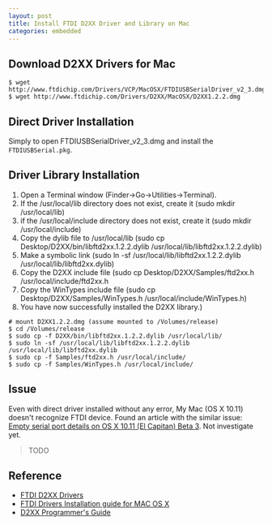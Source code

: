 ```yaml
---
layout: post
title: Install FTDI D2XX Driver and Library on Mac
categories: embedded
---
```


## Download D2XX Drivers for Mac

```
$ wget http://www.ftdichip.com/Drivers/VCP/MacOSX/FTDIUSBSerialDriver_v2_3.dmg
$ wget http://www.ftdichip.com/Drivers/D2XX/MacOSX/D2XX1.2.2.dmg
```

## Direct Driver Installation

Simply to open FTDIUSBSerialDriver_v2_3.dmg and install the `FTDIUSBSerial.pkg`.

## Driver Library Installation

1. Open a Terminal window (Finder->Go->Utilities->Terminal).
2. If the /usr/local/lib directory does not exist, create it (sudo mkdir /usr/local/lib)
3. if the /usr/local/include directory does not exist, create it (sudo mkdir /usr/local/include)
4. Copy the dylib file to /usr/local/lib (sudo cp Desktop/D2XX/bin/libftd2xx.1.2.2.dylib /usr/local/lib/libftd2xx.1.2.2.dylib)
5. Make a symbolic link (sudo ln -sf /usr/local/lib/libftd2xx.1.2.2.dylib /usr/local/lib/libftd2xx.dylib)
6. Copy the D2XX include file (sudo cp Desktop/D2XX/Samples/ftd2xx.h /usr/local/include/ftd2xx.h
7. Copy the WinTypes include file (sudo cp Desktop/D2XX/Samples/WinTypes.h /usr/local/include/WinTypes.h)
8. You have now successfully installed the D2XX library.)

```
# mount D2XX1.2.2.dmg (assume mounted to /Volumes/release)
$ cd /Volumes/release
$ sudo cp -f D2XX/bin/libftd2xx.1.2.2.dylib /usr/local/lib/
$ sudo ln -sf /usr/local/lib/libftd2xx.1.2.2.dylib /usr/local/lib/libftd2xx.dylib
$ sudo cp -f Samples/ftd2xx.h /usr/local/include/
$ sudo cp -f Samples/WinTypes.h /usr/local/include/
```

## Issue

Even with direct driver installed without any error, My Mac (OS X 10.11) doesn't recognize FTDI device.
Found an article with the similar issue: [Empty serial port details on OS X 10.11 (El Capitan) Beta 3](https://github.com/voodootikigod/node-serialport/issues/552).
Not investigate yet.

> TODO

## Reference

- [FTDI D2XX Drivers](http://www.ftdichip.com/Drivers/D2XX.htm)
- [FTDI Drivers Installation guide for MAC OS X](http://www.ftdichip.com/Support/Documents/AppNotes/AN_134_FTDI_Drivers_Installation_Guide_for_MAC_OSX.pdf)
- [D2XX Programmer's Guide](http://www.ftdichip.com/Support/Documents/ProgramGuides/D2XX_Programmer's_Guide(FT_000071).pdf)

